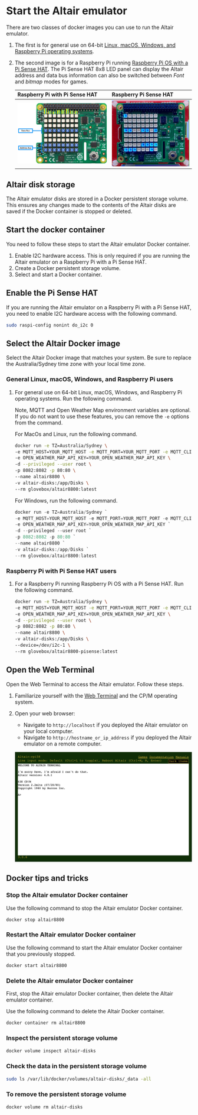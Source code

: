 # Start the Altair emulator

There are two classes of docker images you can use to run the Altair emulator.

1. The first is for general use on 64-bit [Linux, macOS, Windows, and Raspberry Pi operating systems](#general-linux-macos-windows-and-raspberry-pi-users).
2. The second image is for a Raspberry Pi running [Raspberry Pi OS with a Pi Sense HAT](#raspberry-pi-with-pi-sense-hat-users). The Pi Sense HAT 8x8 LED panel can display the Altair address and data bus information can also be switched between *Font* and *bitmap* modes for games.

    | Raspberry Pi with Pi Sense HAT  | Raspberry Pi Sense HAT |
    |--|--|
    | ![The image shows the address and data bus LEDs](img/raspberry_pi_sense_hat_map.png) | ![The gif shows the address and data bus LEDs in action](img/raspberry_pi_sense_hat.gif) |

## Altair disk storage

The Altair emulator disks are stored in a Docker persistent storage volume. This ensures any changes made to the contents of the Altair disks are saved if the Docker container is stopped or deleted.

## Start the docker container

You need to follow these steps to start the Altair emulator Docker container.

1. Enable I2C hardware access. This is only required if you are running the Altair emulator on a Raspberry Pi with a Pi Sense HAT.
1. Create a Docker persistent storage volume.
1. Select and start a Docker container.

## Enable the Pi Sense HAT

If you are running the Altair emulator on a Raspberry Pi with a Pi Sense HAT, you need to enable I2C hardware access with the following command.

```bash
sudo raspi-config nonint do_i2c 0
```

## Select the Altair Docker image

Select the Altair Docker image that matches your system. Be sure to replace the Australia/Sydney time zone with your local time zone.

### General Linux, macOS, Windows, and Raspberry Pi users

1. For general use on 64-bit Linux, macOS, Windows, and Raspberry Pi operating systems. Run the following command.

    Note, MQTT and Open Weather Map environment variables are optional. If you do not want to use these features, you can remove the `-e` options from the command.

    For MacOs and Linux, run the following command.

    ```bash
    docker run -e TZ=Australia/Sydney \
    -e MQTT_HOST=YOUR_MQTT_HOST -e MQTT_PORT=YOUR_MQTT_PORT -e MQTT_CLIENT_ID=YOUR_MQTT_CLIENT_ID \
    -e OPEN_WEATHER_MAP_API_KEY=YOUR_OPEN_WEATHER_MAP_API_KEY \
    -d --privileged --user root \
    -p 8082:8082 -p 80:80 \
    --name altair8800 \
    -v altair-disks:/app/Disks \
    --rm glovebox/altair8800:latest
    ```

    For Windows, run the following command.

    ```powershell
    docker run -e TZ=Australia/Sydney `
    -e MQTT_HOST=YOUR_MQTT_HOST -e MQTT_PORT=YOUR_MQTT_PORT -e MQTT_CLIENT_ID=YOUR_MQTT_CLIENT_ID `
    -e OPEN_WEATHER_MAP_API_KEY=YOUR_OPEN_WEATHER_MAP_API_KEY `
    -d --privileged --user root `
    -p 8082:8082 -p 80:80 `
    --name altair8800 `
    -v altair-disks:/app/Disks `
    --rm glovebox/altair8800:latest
    ```

### Raspberry Pi with Pi Sense HAT users

1. For a Raspberry Pi running Raspberry Pi OS with a Pi Sense HAT. Run the following command.

    ```bash
    docker run -e TZ=Australia/Sydney \
    -e MQTT_HOST=YOUR_MQTT_HOST -e MQTT_PORT=YOUR_MQTT_PORT -e MQTT_CLIENT_ID=YOUR_MQTT_CLIENT_ID \
    -e OPEN_WEATHER_MAP_API_KEY=YOUR_OPEN_WEATHER_MAP_API_KEY \
    -d --privileged --user root \
    -p 8082:8082 -p 80:80 \
    --name altair8800 \
    -v altair-disks:/app/Disks \
    --device=/dev/i2c-1 \
    --rm glovebox/altair8800-pisense:latest
    ```

## Open the Web Terminal

Open the Web Terminal to access the Altair emulator. Follow these steps.

1. Familiarize yourself with the [Web Terminal](../20-fundamentals/25-Web-Terminal.md) and the CP/M operating system.
2. Open your web browser:
    * Navigate to `http://localhost` if you deployed the Altair emulator on your local computer.
    * Navigate to `http://hostname_or_ip_address` if you deployed the Altair emulator on a remote computer.

    ![The following image is of the web terminal command prompt](../20-fundamentals/img/web_terminal_intro.png)

## Docker tips and tricks

### Stop the Altair emulator Docker container

Use the following command to stop the Altair emulator Docker container.

```bash
docker stop altair8800
```

### Restart the Altair emulator Docker container

Use the following command to start the Altair emulator Docker container that you previously stopped.

```bash
docker start altair8800
```

### Delete the Altair emulator Docker container

First, stop the Altair emulator Docker container, then delete the Altair emulator container.

Use the following command to delete the Altair Docker container.

```bash
docker container rm altair8800
```

### Inspect the persistent storage volume

```bash
docker volume inspect altair-disks
```

### Check the data in the persistent storage volume

```bash
sudo ls /var/lib/docker/volumes/altair-disks/_data -all
```

### To remove the persistent storage volume

```bash
docker volume rm altair-disks
```

<!-- ## Trouble shooting Raspberry Pi issues

1. Ensure strong WiFi connection
1. Disabling the WiFi power management can improve stability

    ```bash
    sudo iw wlan0 set power_save off
    ``` -->
